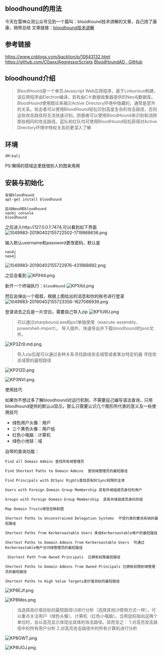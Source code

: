 ## bloodhound的用法 ##
今天在雷神众测公众号见到一个篇叫：bloodhound技术讲解的文章，自己捞了康康，捎带总结
文章链接：[bloodhound技术讲解](https://mp.weixin.qq.com/s?__biz=MzI0NzEwOTM0MA==&mid=2652471925&idx=1&sn=09d691c85d9bf83122557546fbd31374&chksm=f25821c6c52fa8d00e44f24533fc5ab30ac343b71d9862a6be74d0df4b8fc904a12831901c9f&mpshare=1&scene=23&srcid=&sharer_sharetime=1571130787590&sharer_shareid=64458b89777349122de4fc747d336e14#rd)


## 参考链接 ##
https://www.cnblogs.com/backlion/p/10643132.html
https://github.com/C0axx/AggressorScripts
[BloodHoundAD · GitHub](https://github.com/BloodHoundAD)

## bloodhound介绍 ##
>BloodHound是一个单页Javascript Web应用程序，基于Linkurious构建，该应用程序由Electron编译，具有由C＃数据收集器提供的Neo4j数据库。
BloodHound使用图论来揭示Active Directory环境中隐藏的，通常是意外的关系。攻击者可以使用BloodHound轻松识别高度复杂的攻击路径，否则这些攻击路径将无法快速识别。防御者可以使用BloodHound来识别和消除那些相同的攻击路径。蓝队和红队均可使用BloodHound轻松获得对Active Directory环境中特权关系的更深入了解


## 环境 ##
```
VM:kali
```
PS:懒得的搭域这里就借别人的图来用用

## 安装与初始化 ##
```
安装bloodhound
apt-get install bloodhound

启动Neo4和bloodhound
neo4j console
bloodhound
```
之后进入http://127.0.0.1:7474,可以看到如下界面
![1049983-20190402155722502-1719968636.png](https://img2018.cnblogs.com/blog/1049983/201904/1049983-20190402155722502-1719968636.png)

输入默认username和password更改密码，默认是
```
neo4j
neo4j
```
![1049983-20190402155722976-431988692.png](https://img2018.cnblogs.com/blog/1049983/201904/1049983-20190402155722976-431988692.png)

之后会看到
![KPlHl4.png](https://s2.ax1x.com/2019/10/15/KPlHl4.png)

新开一个终端执行：`bloodHound`
![KP1iXd.png](https://s2.ax1x.com/2019/10/15/KP1iXd.png)

然后会弹出一个框框，根据上图给出的消息和你的账号进行登录
![1049983-20190402155723356-1627066939.png](https://img2018.cnblogs.com/blog/1049983/201904/1049983-20190402155723356-1627066939.png)

登录进去之后是一片空白，需要自己导入zip
![KP1U9U.png](https://s2.ax1x.com/2019/10/15/KP1U9U.png)

>可以通过sharpbound.exe和ps1单独使用（execute-assembly、powershell-import）。
导入插件，快速导出并下载bloodhound的json文件。

![KP3Zr9.md.png](https://s2.ax1x.com/2019/10/15/KP3Zr9.md.png)

>导入zip后就可以通过各种关系寻找路线攻击域管或者某台特定机器
寻找攻击域管的最短路径

![KP312D.png](https://s2.ax1x.com/2019/10/15/KP312D.png)

![KP3NVI.png](https://s2.ax1x.com/2019/10/15/KP3NVI.png)

使用技巧

如果你不想过多了解bloodhound对运行机制，不需要自己编写语法查询，只用bloodhound提供的默认ui显示。那么只需要认识几个图形所代表的意义及一些使用技巧

* 绿色用户头像：用户
* 三个黄色头像：用户组
* 红色小电脑：计算机
* 绿色小地球：域

自带的查询功能：
```
Find all Domain Admins 查找所有域管理员 

Find Shortest Paths to Domain Admins  查找域管理员的最短路径 

Find Principals with DCSync Rights查找具有DCSync权限的主体 

Users with Foreign Domain Group Membership 具有外域组成员身份的用户 

Groups with Foreign Domain Group Membership  具有外域组成员身份的组 

Map Domain Trusts域信任映射图 

Shortest Paths to Unconstrained Delegation Systems  不受约束的委派系统的最短路径 

Shortest Paths from Kerberoastable Users 来自Kerberoastable用户的最短路径 

Shortest Paths to Domain Admins from Kerberoastable Users  可通过Kerberoastable用户访问域管理员的最短路径

 Shortest Path from Owned Principals  已拥有权限最短路径 

Shortest Paths to Domain Admins from Owned Principals 已拥有权限到域管理员的最短路径 

Shortest Paths to High Value Targets高价值目标的最短路径
```

![KP8EJf.png](https://s2.ax1x.com/2019/10/15/KP8EJf.png)

![KP8Mes.png](https://s2.ax1x.com/2019/10/15/KP8Mes.png)

>当选择高价值目标的最短路径UI进行分析（选择其他UI使用方式一样），可以重点关注用户（绿色头像）、计算机（红色小电脑）。当用鼠标指向这两个单位时，会以高亮显示体现出具体的攻击路径。简而言之：
1.对高亮攻击路径中的所有用户分析
2.对高亮攻击路径中的所有计算机进行分析

![KP8GWT.png](https://s2.ax1x.com/2019/10/15/KP8GWT.png)

![KP8UOJ.png](https://s2.ax1x.com/2019/10/15/KP8UOJ.png)